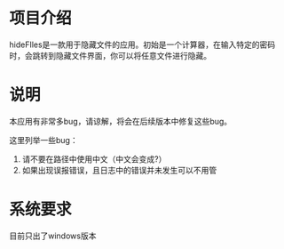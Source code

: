 # 项目介绍

hideFIles是一款用于隐藏文件的应用。初始是一个计算器，在输入特定的密码时，会跳转到隐藏文件界面，你可以将任意文件进行隐藏。

# 说明

本应用有非常多bug，请谅解，将会在后续版本中修复这些bug。

这里列举一些bug：
1. 请不要在路径中使用中文（中文会变成?）
2. 如果出现误报错误，且日志中的错误并未发生可以不用管

# 系统要求

目前只出了windows版本
